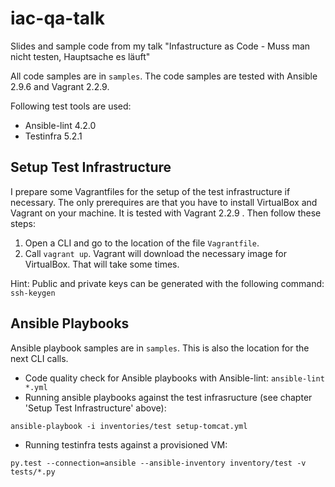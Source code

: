 # iac-qa-talk
Slides and sample code from my talk "Infastructure as Code - Muss man nicht testen, Hauptsache es läuft"

All code samples are in `samples`.
The code samples are tested with Ansible 2.9.6  and Vagrant 2.2.9.

Following test tools are used:
- Ansible-lint 4.2.0
- Testinfra 5.2.1

## Setup Test Infrastructure
I prepare some Vagrantfiles for the setup of the test infrastructure if necessary.
The only prerequires are that you have to install VirtualBox and Vagrant on your machine.
It is tested with Vagrant 2.2.9 .
Then follow these steps:

1. Open a CLI and go to the location of the file `Vagrantfile`.
2. Call `vagrant up`. Vagrant will download the necessary image for VirtualBox. That will take some times.

Hint: Public and private keys can be generated with the following command: `ssh-keygen`


## Ansible Playbooks
Ansible playbook samples are in `samples`.
This is also the location for the next CLI calls.

- Code quality check for Ansible playbooks with Ansible-lint: `ansible-lint *.yml`
- Running ansible playbooks against the test infrasructure (see chapter 'Setup Test Infrastructure' above):
```
ansible-playbook -i inventories/test setup-tomcat.yml
```
- Running testinfra tests against a provisioned VM:
```
py.test --connection=ansible --ansible-inventory inventory/test -v tests/*.py
```
